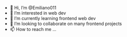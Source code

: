 - 👋 Hi, I’m @Emiliano011
- 👀 I’m interested in web dev
- 🌱 I’m currently learning frontend web dev
- 💞️ I’m looking to collaborate on many frontend projects
- 📫 How to reach me ...

<!---
Emiliano011/Emiliano011 is a ✨ special ✨ repository because its `README.md` (this file) appears on your GitHub profile.
You can click the Preview link to take a look at your changes.
--->
